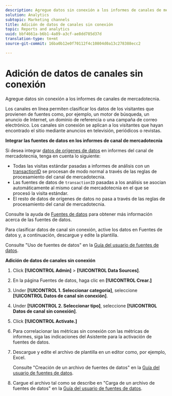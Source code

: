 ```yaml
---
description: Agregue datos sin conexión a los informes de canales de mercadotecnia.
solution: Analytics
subtopic: Marketing channels
title: Adición de datos de canales sin conexión
topic: Reports and analytics
uuid: bbf4661a-b6b1-4a89-a3cf-ae8dd785d37d
translation-type: tm+mt
source-git-commit: 16ba0b12e0f70112f4c10804d0a13c278388ecc2

---
```



# Adición de datos de canales sin conexión

Agregue datos sin conexión a los informes de canales de mercadotecnia.

Los canales en línea permiten clasificar los datos de los visitantes que provienen de fuentes como, por ejemplo, un motor de búsqueda, un anuncio de Internet, un dominio de referencia o una campaña de correo electrónico. Los canales sin conexión se aplican a los visitantes que hayan encontrado el sitio mediante anuncios en televisión, periódicos o revistas.

**Integrar las fuentes de datos en los informes de canal de mercadotecnia**

Si desea integrar [datos de orígenes de datos](https://marketing.adobe.com/resources/help/en_US/sc/datasources/c_faq.html) en informes del canal de mercadotecnia, tenga en cuenta lo siguiente:

* Todas las visitas estándar pasadas a informes de análisis con un [transactionID](https://marketing.adobe.com/resources/help/en_US/sc/datasources/c_Transaction_ID.html) se procesan de modo normal a través de las reglas de procesamiento del canal de mercadotecnia.
* Las fuentes de datos de `transactionID` pasadas a los análisis se asocian automáticamente al mismo canal de mercadotecnia en el que se procesó la visita estándar.
* El resto de datos de orígenes de datos no pasa a través de las reglas de procesamiento del canal de mercadotecnia.

Consulte la ayuda de [Fuentes de datos](https://marketing.adobe.com/resources/help/en_US/sc/datasources/index.html) para obtener más información acerca de las fuentes de datos.

Para clasificar datos de canal sin conexión, active los datos en Fuentes de datos y, a continuación, descargue y edite la plantilla.

Consulte "Uso de fuentes de datos" en la [Guía del usuario de fuentes de datos](https://marketing.adobe.com/resources/help/en_US/sc/datasources/index.html).

**Adición de datos de canales sin conexión**

1. Click **[!UICONTROL Admin]** &gt; **[!UICONTROL Data Sources]**.
1. En la página Fuentes de datos, haga clic en **[!UICONTROL Crear.]**
1. Under **[!UICONTROL 1. Seleccionar categoría]**, seleccione **[!UICONTROL Datos de canal sin conexión]**.
1. Under **[!UICONTROL 2. Seleccionar tipo]**, seleccione **[!UICONTROL Datos de canal sin conexión]**.
1. Click **[!UICONTROL Activate.]**
1. Para correlacionar las métricas sin conexión con las métricas de informes, siga las indicaciones del Asistente para la activación de fuentes de datos.
1. Descargue y edite el archivo de plantilla en un editor como, por ejemplo, Excel.

   Consulte "Creación de un archivo de fuentes de datos" en la [Guía del usuario de fuentes de datos](https://marketing.adobe.com/resources/help/en_US/sc/datasources/index.html).

1. Cargue el archivo tal como se describe en "Carga de un archivo de fuentes de datos" en la [Guía del usuario de fuentes de datos](https://marketing.adobe.com/resources/help/en_US/sc/datasources/index.html).
